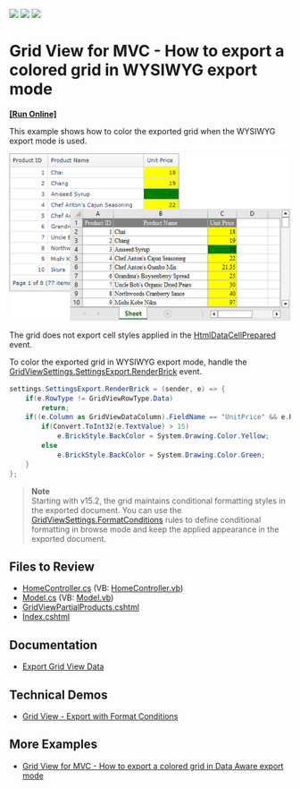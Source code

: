 <!-- default badges list -->
![](https://img.shields.io/endpoint?url=https://codecentral.devexpress.com/api/v1/VersionRange/128551496/14.2.11%2B)
[![](https://img.shields.io/badge/Open_in_DevExpress_Support_Center-FF7200?style=flat-square&logo=DevExpress&logoColor=white)](https://supportcenter.devexpress.com/ticket/details/T334596)
[![](https://img.shields.io/badge/📖_How_to_use_DevExpress_Examples-e9f6fc?style=flat-square)](https://docs.devexpress.com/GeneralInformation/403183)
<!-- default badges end -->

# Grid View for MVC - How to export a colored grid in WYSIWYG export mode
<!-- run online -->
**[[Run Online]](https://codecentral.devexpress.com/t334596/)**
<!-- run online end -->

This example shows how to color the exported grid when the WYSIWYG export mode is used.

![Export colored grid](colored-export.png)

The grid does not export cell styles applied in the [HtmlDataCellPrepared](https://docs.devexpress.com/AspNetMvc/DevExpress.Web.Mvc.GridViewSettings.HtmlDataCellPrepared) event. 

To color the exported grid in WYSIWYG export mode, handle the [GridViewSettings.SettingsExport.RenderBrick](https://docs.devexpress.com/AspNetMvc/DevExpress.Web.Mvc.MVCxGridViewExportSettings.RenderBrick?p=netframework) event.

```cs
settings.SettingsExport.RenderBrick = (sender, e) => {
    if(e.RowType != GridViewRowType.Data)
        return;
    if((e.Column as GridViewDataColumn).FieldName == "UnitPrice" && e.RowType != GridViewRowType.Header) {
        if(Convert.ToInt32(e.TextValue) > 15)
            e.BrickStyle.BackColor = System.Drawing.Color.Yellow;
        else
            e.BrickStyle.BackColor = System.Drawing.Color.Green;
    }
};
```


> **Note**  
> Starting with v15.2, the grid maintains conditional formatting styles in the exported document. You can use the [GridViewSettings.FormatConditions](https://docs.devexpress.com/AspNetMvc/DevExpress.Web.Mvc.GridViewSettings-1.FormatConditions) rules to define conditional formatting in browse mode and keep the applied appearance in the exported document.

## Files to Review

* [HomeController.cs](./CS/Controllers/HomeController.cs#L54-63) (VB: [HomeController.vb](./VB/Controllers/HomeController.vb))
* [Model.cs](./CS/Models/Model.cs) (VB: [Model.vb](./VB/Models/Model.vb))
* [GridViewPartialProducts.cshtml](./CS/Views/Home/GridViewPartialProducts.cshtml)
* [Index.cshtml](./CS/Views/Home/Index.cshtml)

## Documentation

* [Export Grid View Data](https://docs.devexpress.com/AspNet/3791/components/grid-view/concepts/export)

## Technical Demos

* [Grid View - Export with Format Conditions](https://demos.devexpress.com/MVCxGridViewDemos/Exporting/ExportWithFormatConditions)
## More Examples

* [Grid View for MVC - How to export a colored grid in Data Aware export mode](todoaspxgridview-how-to-export-a-colored-grid-when-the-data-aware-export-mode-is-used-t262239)
